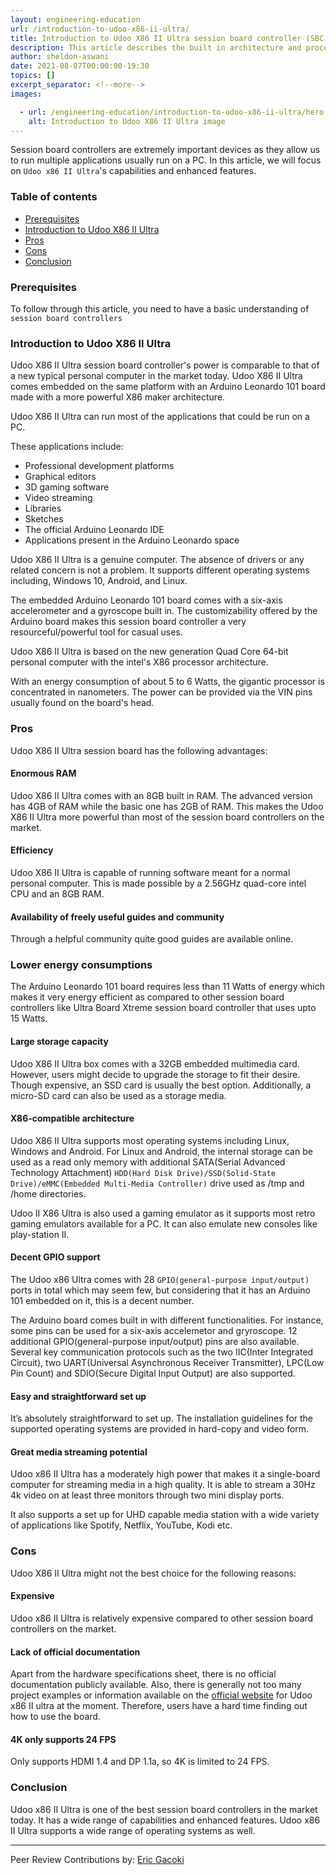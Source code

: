 ```yaml
---
layout: engineering-education
url: /introduction-to-udoo-x86-ii-ultra/
title: Introduction to Udoo X86 II Ultra session board controller (SBC)
description: This article describes the built in architecture and processing power of the Udoo x86 II Ultra. It also highlights and clarifies the different capabilities of Udoo X86 II Ultra and why it is better than most session board controllers.
author: sheldon-aswani
date: 2021-08-07T00:00:00-19:30
topics: []
excerpt_separator: <!--more-->
images:

  - url: /engineering-education/introduction-to-udoo-x86-ii-ultra/hero.jpg
    alt: Introduction to Udoo X86 II Ultra image
---
```

Session board controllers are extremely important devices as they allow us to run multiple applications usually run on a PC. In this article, we will focus on `Udoo x86 II Ultra`'s capabilities and enhanced features.
<!--more-->

### Table of contents
- [Prerequisites](#prerequisites)
- [Introduction to Udoo X86 II Ultra](#introduction-to-udoo-x86-ii-ultra)
- [Pros](#pros)
- [Cons](#cons)
- [Conclusion](#conclusion)

### Prerequisites
To follow through this article, you need to have a basic understanding of `session board controllers`

### Introduction to Udoo X86 II Ultra
Udoo X86 II Ultra session board controller's power is comparable to that of a new typical personal computer in the market today. Udoo X86 II Ultra comes embedded on the same platform with an Arduino Leonardo 101 board made with a more powerful X86 maker architecture.

Udoo X86 II Ultra can run most of the applications that could be run on a PC.

These applications include:
- Professional development platforms
- Graphical editors
- 3D gaming software
- Video streaming
- Libraries
- Sketches
- The official Arduino Leonardo IDE
- Applications present in the Arduino Leonardo space

Udoo X86 II Ultra is a genuine computer. The absence of drivers or any related concern is not a problem. It supports different operating systems including, Windows 10, Android, and Linux.

The embedded Arduino Leonardo 101 board comes with a six-axis accelerometer and a gyroscope built in. The customizability offered by the Arduino board makes this session board controller a very resourceful/powerful tool for casual uses.

Udoo X86 II Ultra is based on the new generation Quad Core 64-bit personal computer with the intel's X86 processor architecture.

With an energy consumption of about 5 to 6 Watts, the gigantic processor is concentrated in nanometers. The power can be provided via the VIN pins usually found on the board's head.

### Pros
Udoo X86 II Ultra session board has the following advantages:

#### Enormous RAM
Udoo X86 II Ultra comes with an 8GB built in RAM. The advanced version has 4GB of RAM while the basic one has 2GB of RAM. This makes the Udoo X86 II Ultra more powerful than most of the session board controllers on the market.

#### Efficiency
Udoo X86 II Ultra is capable of running software meant for a normal personal computer. This is made possible by a 2.56GHz quad-core intel CPU and an 8GB RAM.

#### Availability of freely useful guides and community
Through a helpful community quite good guides are available online.

###	Lower energy consumptions
The Arduino Leonardo 101 board requires less than 11 Watts of energy which makes it very energy efficient as compared to other session board controllers like Ultra Board Xtreme session board controller that uses upto 15 Watts.

#### Large storage capacity
Udoo X86 II Ultra box comes with a 32GB embedded multimedia card. However, users might decide to upgrade the storage to fit their desire. Though expensive, an SSD card is usually the best option. Additionally, a micro-SD card can also be used as a storage media.

#### X86-compatible architecture
Udoo X86 II Ultra supports most operating systems including Linux, Windows and Android. For Linux and Android, the internal storage can be used as a read only memory with additional SATA(Serial Advanced Technology Attachment) `HDD(Hard Disk Drive)/SSD(Solid-State Drive)/eMMC(Embedded Multi-Media Controller)` drive used as /tmp and /home directories.

Udoo II X86 Ultra is also used a gaming emulator as it supports most retro gaming emulators available for a PC. It can also emulate new consoles like play-station II.

#### Decent GPIO support
The Udoo x86 Ultra comes with 28 `GPIO(general-purpose input/output)` ports in total which may seem few, but considering that it has an Arduino 101 embedded on it, this is a decent number.

The Arduino board comes built in with different functionalities. For instance, some pins can be used for a six-axis accelemetor and gryroscope. 12 additional GPIO(general-purpose input/output) pins are also available. Several key communication protocols such as the two IIC(Inter Integrated Circuit), two UART(Universal Asynchronous Receiver Transmitter), LPC(Low Pin Count) and SDIO(Secure Digital Input Output) are also supported.

####  Easy and straightforward set up
It’s absolutely straightforward to set up. The installation guidelines for the supported operating systems are provided in hard-copy and video form.

#### Great media streaming potential
Udoo x86 II Ultra has a moderately high power that makes it a single-board computer for streaming media in a high quality. It is able to stream a 30Hz 4k video on at least three monitors through two mini display ports.

It also supports a set up for UHD capable media station with a wide variety of applications like Spotify, Netflix, YouTube, Kodi etc.

### Cons
Udoo X86 II Ultra might not the best choice for the following reasons:

#### Expensive
Udoo x86 II Ultra is relatively expensive compared to other session board controllers on the market.

#### Lack of official documentation
Apart from the hardware specifications sheet, there is no official documentation publicly available. Also, there is generally not too many project examples or information available on the [official website](https://www.udoo.org/docs-x86II) for Udoo x86 II ultra at the moment. Therefore, users have a hard time finding out how to use the board.

#### 4K only supports 24 FPS
Only supports HDMI 1.4 and DP 1.1a, so 4K is limited to 24 FPS.

### Conclusion
Udoo x86 II Ultra is one of the best session board controllers in the market today. It has a wide range of capabilities and enhanced features. Udoo x86 II Ultra supports a wide range of operating systems as well.

---
Peer Review Contributions by: [Eric Gacoki](/engineering-education/authors/eric-gacoki/)
